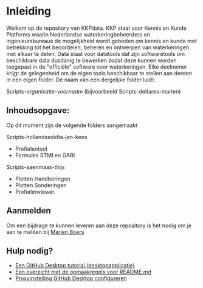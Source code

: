 # Inleiding

Welkom op de repository van KKPdata. KKP staat voor Kennis en Kunde Platforms waarin Nederlandse waterkeringbeheerders en ingenieursbureaus de mogelijkheid 
wordt geboden om kennis en kunde met betrekking tot het beoordelen, beheren en ontwerpen van waterkeringen met elkaar te delen. 
Data staat voor datatools dat zijn softwaretools om beschikbare data dusdanig te bewerken zodat deze kunnen worden toegepast in de "officiële" software voor waterkeringen. 
Elke deelnemer krijgt de gelegenheid om de eigen tools beschikbaar te stellen aan derden in een eigen folder. De naam van een dergelijke folder luidt:

Scripts-_organisatie_-_voornaam_ (bijvoorbeeld Scripts-deltares-marien)


## Inhoudsopgave:

Op dit moment zijn de volgende folders aangemaakt

Scripts-hollandsedelta-jan-kees
* Profielentool
* Formules STMI en GABI
 
Scripts-aaenmaas-thijs
* Plotten Handboringen
* Plotten Sonderingen
* Profielenviewer

## Aanmelden

Om een bijdrage te kunnen leveren aan deze repository is het nodig om je aan te melden bij [Marien Boers](https://github.com/marienboers "Marien Boers")

## Hulp nodig?

* [Een GitHub Desktop tutorial (desktopapplicatie)](https://help.github.com/desktop/guides/getting-started/)
* [Een overzicht met de opmaakregels voor README.md](https://github.com/adam-p/markdown-here/wiki/Markdown-Cheatsheet)
* [Proxyinstelling GitHub Desktop configureren](https://stackoverflow.com/questions/128035/how-do-i-pull-from-a-git-repository-through-an-http-proxy)